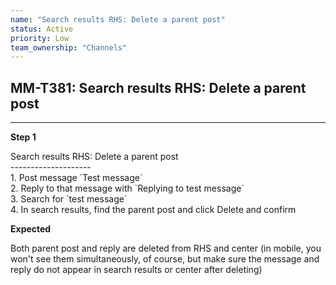 ```yaml
---
name: "Search results RHS: Delete a parent post"
status: Active
priority: Low
team_ownership: "Channels"
---
```


## MM-T381: Search results RHS: Delete a parent post

---

**Step 1**

Search results RHS: Delete a parent post\
\--------------------\
1\. Post message \`Test message\`\
2\. Reply to that message with \`Replying to test message\`\
3\. Search for \`test message\`\
4\. In search results, find the parent post and click Delete and confirm

**Expected**

Both parent post and reply are deleted from RHS and center (in mobile, you won't see them simultaneously, of course, but make sure the message and reply do not appear in search results or center after deleting)
